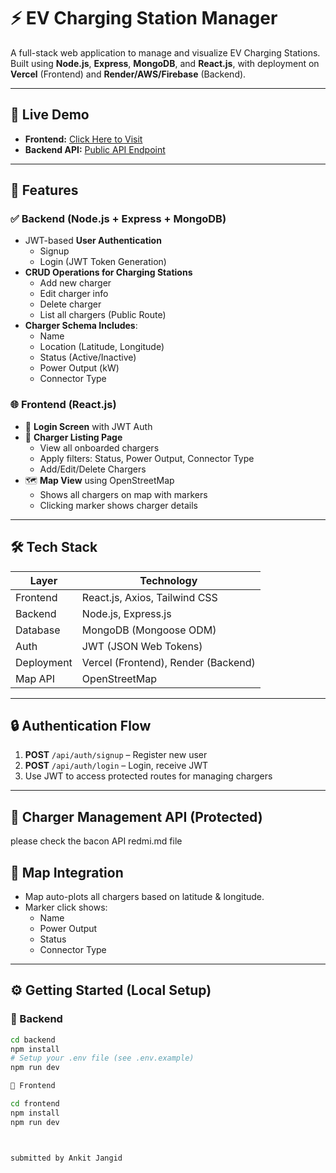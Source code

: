 
# ⚡ EV Charging Station Manager

A full-stack web application to manage and visualize EV Charging Stations. Built using **Node.js**, **Express**, **MongoDB**, and **React.js**, with deployment on **Vercel** (Frontend) and **Render/AWS/Firebase** (Backend).

---

## 🚀 Live Demo

- **Frontend:** [Click Here to Visit](https://evoltsoft-assignment-eta.vercel.app/)
- **Backend API:** [Public API Endpoint](https://evoltsoft-assignment-rmuo.onrender.com/api/v1)

---

## 📌 Features

### ✅ Backend (Node.js + Express + MongoDB)
- JWT-based **User Authentication**
  - Signup
  - Login (JWT Token Generation)
- **CRUD Operations for Charging Stations**
  - Add new charger
  - Edit charger info
  - Delete charger
  - List all chargers (Public Route)
- **Charger Schema Includes**:
  - Name
  - Location (Latitude, Longitude)
  - Status (Active/Inactive)
  - Power Output (kW)
  - Connector Type

### 🌐 Frontend (React.js)
- 🔐 **Login Screen** with JWT Auth
- 📄 **Charger Listing Page**
  - View all onboarded chargers
  - Apply filters: Status, Power Output, Connector Type
  - Add/Edit/Delete Chargers
- 🗺️ **Map View** using OpenStreetMap
  - Shows all chargers on map with markers
  - Clicking marker shows charger details

---

## 🛠️ Tech Stack

| Layer        | Technology                   |
|--------------|-------------------------------|
| Frontend     | React.js, Axios, Tailwind CSS   |
| Backend      | Node.js, Express.js           |
| Database     | MongoDB (Mongoose ODM)        |
| Auth         | JWT (JSON Web Tokens)         |
| Deployment   | Vercel (Frontend), Render (Backend) |
| Map API      |  OpenStreetMap   

---

## 🔒 Authentication Flow

1. **POST** `/api/auth/signup` – Register new user  
2. **POST** `/api/auth/login` – Login, receive JWT  
3. Use JWT to access protected routes for managing chargers

---

## 🧭 Charger Management API (Protected)

please check the bacon API redmi.md file 

## 📍 Map Integration

- Map auto-plots all chargers based on latitude & longitude.
- Marker click shows:
  - Name
  - Power Output
  - Status
  - Connector Type

---

## ⚙️ Getting Started (Local Setup)

### 🔧 Backend

```bash
cd backend
npm install
# Setup your .env file (see .env.example)
npm run dev

🔧 Frontend

cd frontend
npm install
npm run dev



submitted by Ankit Jangid 